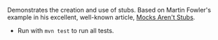 Demonstrates the creation and use of stubs.  Based on Martin Fowler's example in his excellent, well-known article, [Mocks Aren't Stubs](http://martinfowler.com/articles/mocksArentStubs.html).

* Run with `mvn test` to run all tests.
